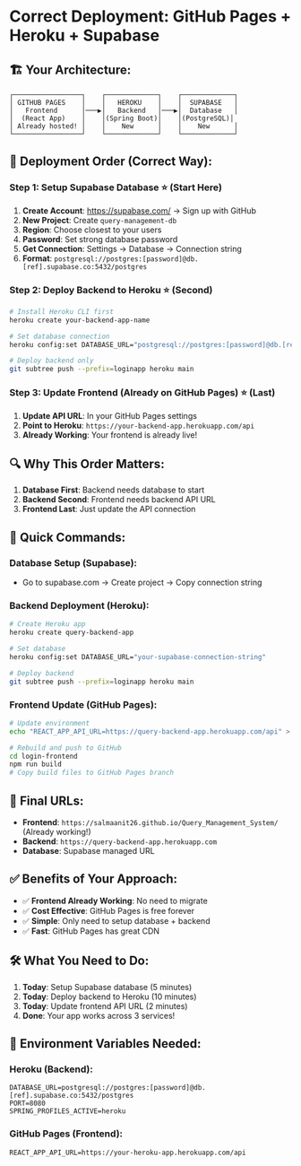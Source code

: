 # Correct Deployment: GitHub Pages + Heroku + Supabase

## 🏗️ **Your Architecture:**
```
┌─────────────────┐    ┌─────────────┐    ┌─────────────┐
│ GITHUB PAGES    │    │   HEROKU    │    │  SUPABASE   │
│   Frontend      │───▶│   Backend   │───▶│  Database   │
│  (React App)    │    │(Spring Boot)│    │(PostgreSQL)│
│ Already hosted! │    │    New      │    │    New      │
└─────────────────┘    └─────────────┘    └─────────────┘
```

## 🎯 **Deployment Order (Correct Way):**

### **Step 1: Setup Supabase Database** ⭐ (Start Here)
1. **Create Account**: https://supabase.com/ → Sign up with GitHub
2. **New Project**: Create `query-management-db`
3. **Region**: Choose closest to your users
4. **Password**: Set strong database password
5. **Get Connection**: Settings → Database → Connection string
6. **Format**: `postgresql://postgres:[password]@db.[ref].supabase.co:5432/postgres`

### **Step 2: Deploy Backend to Heroku** ⭐ (Second)
```bash
# Install Heroku CLI first
heroku create your-backend-app-name

# Set database connection
heroku config:set DATABASE_URL="postgresql://postgres:[password]@db.[ref].supabase.co:5432/postgres"

# Deploy backend only
git subtree push --prefix=loginapp heroku main
```

### **Step 3: Update Frontend (Already on GitHub Pages)** ⭐ (Last)
1. **Update API URL**: In your GitHub Pages settings
2. **Point to Heroku**: `https://your-backend-app.herokuapp.com/api`
3. **Already Working**: Your frontend is already live!

## 🔍 **Why This Order Matters:**
1. **Database First**: Backend needs database to start
2. **Backend Second**: Frontend needs backend API URL
3. **Frontend Last**: Just update the API connection

## 🚀 **Quick Commands:**

### **Database Setup (Supabase):**
- Go to supabase.com → Create project → Copy connection string

### **Backend Deployment (Heroku):**
```bash
# Create Heroku app
heroku create query-backend-app

# Set database
heroku config:set DATABASE_URL="your-supabase-connection-string"

# Deploy backend
git subtree push --prefix=loginapp heroku main
```

### **Frontend Update (GitHub Pages):**
```bash
# Update environment
echo "REACT_APP_API_URL=https://query-backend-app.herokuapp.com/api" > login-frontend/.env.production

# Rebuild and push to GitHub
cd login-frontend
npm run build
# Copy build files to GitHub Pages branch
```

## 🔗 **Final URLs:**
- **Frontend**: `https://salmaanit26.github.io/Query_Management_System/` (Already working!)
- **Backend**: `https://query-backend-app.herokuapp.com`
- **Database**: Supabase managed URL

## ✅ **Benefits of Your Approach:**
- ✅ **Frontend Already Working**: No need to migrate
- ✅ **Cost Effective**: GitHub Pages is free forever
- ✅ **Simple**: Only need to setup database + backend
- ✅ **Fast**: GitHub Pages has great CDN

## 🛠️ **What You Need to Do:**
1. **Today**: Setup Supabase database (5 minutes)
2. **Today**: Deploy backend to Heroku (10 minutes)
3. **Today**: Update frontend API URL (2 minutes)
4. **Done**: Your app works across 3 services!

## 📝 **Environment Variables Needed:**

### **Heroku (Backend):**
```
DATABASE_URL=postgresql://postgres:[password]@db.[ref].supabase.co:5432/postgres
PORT=8080
SPRING_PROFILES_ACTIVE=heroku
```

### **GitHub Pages (Frontend):**
```
REACT_APP_API_URL=https://your-heroku-app.herokuapp.com/api
```
